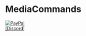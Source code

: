 # MediaCommands
[![PayPal](https://cdn.rawgit.com/twolfson/paypal-github-button/1.0.0/dist/button.svg)](https://paypal.me/Mansitoh) <br>
[[Discord]](https://Discord.link/Skilled)